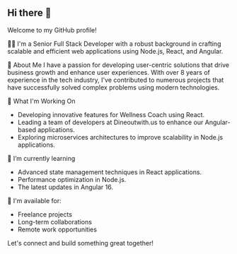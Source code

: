 ## Hi there 👋

Welcome to my GitHub profile!

👨‍💻 I'm a Senior Full Stack Developer with a robust background in crafting scalable and efficient web applications using Node.js, React, and Angular.

🚀 About Me
I have a passion for developing user-centric solutions that drive business growth and enhance user experiences. With over 8 years of experience in the tech industry, I've contributed to numerous projects that have successfully solved complex problems using modern technologies.

💼 What I'm Working On
- Developing innovative features for Wellness Coach using React.
- Leading a team of developers at Dineoutwith.us to enhance our Angular-based applications.
- Exploring microservices architectures to improve scalability in Node.js applications.

🌱 I’m currently learning
- Advanced state management techniques in React applications.
- Performance optimization in Node.js.
- The latest updates in Angular 16.

📝 I'm available for:

- Freelance projects
- Long-term collaborations
- Remote work opportunities

Let's connect and build something great together!
<!--
**hirenanandwanidev93/hirenanandwanidev93** is a ✨ _special_ ✨ repository because its `README.md` (this file) appears on your GitHub profile.

Here are some ideas to get you started:

- 🔭 I’m currently working on ...
- 🌱 I’m currently learning ...
- 👯 I’m looking to collaborate on ...
- 🤔 I’m looking for help with ...
- 💬 Ask me about ...
- 📫 How to reach me: ...
- 😄 Pronouns: ...
- ⚡ Fun fact: ...
-->
